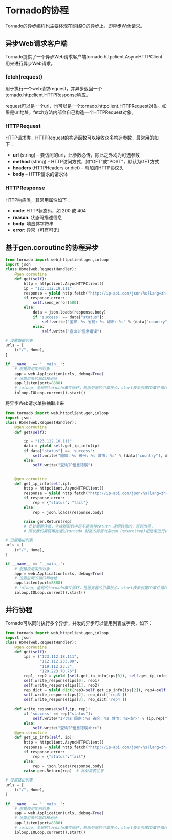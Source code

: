 # Tornado的协程

Tornado的异步编程也主要体现在网络IO的异步上，即异步Web请求。

## 异步Web请求客户端

Tornado提供了一个异步Web请求客户端tornado.httpclient.AsyncHTTPClient用来进行异步Web请求。

### fetch(request)

用于执行一个web请求request，并异步返回一个tornado.httpclient.HTTPResponse响应。

request可以是一个url，也可以是一个tornado.httpclient.HTTPRequest对象。如果是url地址，fetch方法内部会自己构造一个HTTPRequest对象。

### HTTPRequest

HTTP请求类，HTTPRequest的构造函数可以接收众多构造参数，最常用的如下：

-   **url** (string) – 要访问的url，此参数必传，除此之外均为可选参数
-   **method** (string) – HTTP访问方式，如“GET”或“POST”，默认为GET方式
-   **headers** (HTTPHeaders or dict) – 附加的HTTP协议头
-   **body** – HTTP请求的请求体

### HTTPResponse

HTTP响应类，其常用属性如下：

-   **code**: HTTP状态码，如 200 或 404
-   **reason**: 状态码描述信息
-   **body**: 响应体字符串
-   **error**: 异常（可有可无）

## 基于gen.coroutine的协程异步

```python
from tornado import web,httpclient,gen,ioloop
import json
class Home(web.RequestHandler):
    @gen.coroutine
    def get(self):
        http = httpclient.AsyncHTTPClient()
        ip = "123.112.18.111"
        response = yield http.fetch("http://ip-api.com/json/%s?lang=zh-CN" % ip)
        if response.error:
            self.send_error(500)
        else:
            data = json.loads(response.body)
            if 'success' == data["status"]:
                self.write("国家：%s 省份: %s 城市: %s" % (data["country"], data["regionName"], data["city"]))
            else:
                self.write("查询IP信息错误")

# 设置路由列表
urls = [
    (r"/", Home),
]

if __name__ == "__main__":
    # 创建应用实例对象
    app = web.Application(urls, debug=True)
    # 设置监听的端口和地址
    app.listen(port=8888)
    # ioloop，全局的tornado事件循环，是服务器的引擎核心，start表示创建IO事件循环
    ioloop.IOLoop.current().start()
```



将异步Web请求单独抽取出来

```python
from tornado import web,httpclient,gen,ioloop
import json
class Home(web.RequestHandler):
    @gen.coroutine
    def get(self):

        ip = "123.112.18.111"
        data = yield self.get_ip_info(ip)
        if data["status"] == 'success':
            self.write("国家：%s 省份: %s 城市: %s" % (data["country"], data["regionName"], data["city"]))
        else:
            self.write("查询IP信息错误")


    @gen.coroutine
    def get_ip_info(self,ip):
        http = httpclient.AsyncHTTPClient()
        response = yield http.fetch("http://ip-api.com/json/%s?lang=zh-CN" % ip)
        if response.error:
            rep = {"status": "fail"}
        else:
            rep = json.loads(response.body)

        raise gen.Return(rep)
        # 此处需要注意，生成器函数中是不能直接return 返回数据的，否则出错，
        # 所以我们需要再此通过tornado 封装的异常对象gen.Return(rep)把结果进行抛出

# 设置路由列表
urls = [
    (r"/", Home),
]

if __name__ == "__main__":
    # 创建应用实例对象
    app = web.Application(urls, debug=True)
    # 设置监听的端口和地址
    app.listen(port=8888)
    # ioloop，全局的tornado事件循环，是服务器的引擎核心，start表示创建IO事件循环
    ioloop.IOLoop.current().start()
```



## 并行协程

Tornado可以同时执行多个异步，并发的异步可以使用列表或字典，如下：

```python
from tornado import web,httpclient,gen,ioloop
import json
class Home(web.RequestHandler):
    @gen.coroutine
    def get(self):
        ips = ["123.112.18.111",
               "112.112.233.89",
               "119.112.23.3",
               "120.223.70.76"]
        rep1, rep2 = yield [self.get_ip_info(ips[0]), self.get_ip_info(ips[1])]
        self.write_response(ips[0], rep1)
        self.write_response(ips[1], rep2)
        rep_dict = yield dict(rep3=self.get_ip_info(ips[2]), rep4=self.get_ip_info(ips[3]))
        self.write_response(ips[2], rep_dict['rep3'])
        self.write_response(ips[3], rep_dict['rep4'])

    def write_response(self,ip, rep):
        if 'success' == rep["status"]:
            self.write("IP:%s 国家：%s 省份: %s 城市: %s<br>" % (ip,rep["country"], rep["regionName"], rep["city"]))
        else:
            self.write("查询IP信息错误<br>")
    @gen.coroutine
    def get_ip_info(self, ip):
        http = httpclient.AsyncHTTPClient()
        response = yield http.fetch("http://ip-api.com/json/%s?lang=zh-CN" % ip)
        if response.error:
            rep = {"status":"fail"}
        else:
            rep = json.loads(response.body)
        raise gen.Return(rep)  # 此处需要注意

# 设置路由列表
urls = [
    (r"/", Home),
]

if __name__ == "__main__":
    # 创建应用实例对象
    app = web.Application(urls, debug=True)
    # 设置监听的端口和地址
    app.listen(port=8888)
    # ioloop，全局的tornado事件循环，是服务器的引擎核心，start表示创建IO事件循环
    ioloop.IOLoop.current().start()
```

